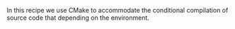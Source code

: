 In this recipe we use CMake to accommodate the conditional compilation of
source code that depending on the environment.
